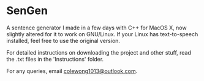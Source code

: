 # SenGen
A sentence generator I made in a few days with C++ for MacOS X, now slightly altered for it to work on GNU/Linux. If your Linux has text-to-speech installed, feel free to use the original version.

For detailed instructions on downloading the project and other stuff, read the .txt files in the 'Instructions' folder.

For any queries, email colewong1013@outlook.com.
